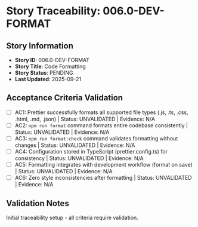 # Story Traceability: 006.0-DEV-FORMAT

## Story Information
- **Story ID**: 006.0-DEV-FORMAT
- **Story Title**: Code Formatting
- **Story Status**: PENDING
- **Last Updated**: 2025-09-21

## Acceptance Criteria Validation

- [ ] AC1: Prettier successfully formats all supported file types (.js, .ts, .css, .html, .md, .json) | Status: UNVALIDATED | Evidence: N/A
- [ ] AC2: `npm run format` command formats entire codebase consistently | Status: UNVALIDATED | Evidence: N/A
- [ ] AC3: `npm run format:check` command validates formatting without changes | Status: UNVALIDATED | Evidence: N/A
- [ ] AC4: Configuration stored in TypeScript (prettier.config.ts) for consistency | Status: UNVALIDATED | Evidence: N/A
- [ ] AC5: Formatting integrates with development workflow (format on save) | Status: UNVALIDATED | Evidence: N/A
- [ ] AC6: Zero style inconsistencies after formatting | Status: UNVALIDATED | Evidence: N/A

## Validation Notes
Initial traceability setup - all criteria require validation.